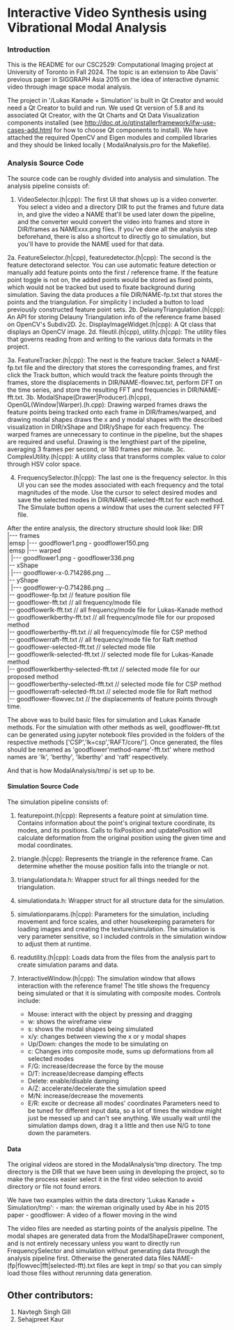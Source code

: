 # Interactive Video Synthesis using Vibrational Modal Analysis

### Introduction
This is the README for our CSC2529: Computational Imaging project at University 
of Toronto in Fall 2024. The topic is an extension to Abe Davis' previous paper 
in SIGGRAPH Asia 2015 on the idea of interactive dynamic video through image 
space modal analysis.

The project in '/Lukas Kanade + Simulation' is built in Qt Creator and would need a Qt
Creator to build and run.  We used Qt version of 5.8 and its associated Qt Creator,
with the Qt Charts and Qt Data Visualization components installed (see 
http://doc.qt.io/qtinstallerframework/ifw-use-cases-add.html for how to choose
Qt components to install). We have attached the required OpenCV and Eigen modules
and compiled libraries and they should be linked locally ( ModalAnalysis.pro
for the Makefile).


### Analysis Source Code
The source code can be roughly divided into analysis and simulation. The analysis
pipeline consists of:

1. VideoSelector.(h|cpp): The first UI that shows up is a video converter. You
select a video and a directory DIR to put the frames and future data in, and
give the video a NAME that'll be used later down the pipeline, and the converter
would convert the video into frames and store in DIR/frames as NAMExxx.png files.
If you've done all the analysis step beforehand, there is also a shortcut to
directly go to simulation, but you'll have to provide the NAME used for that data.

2a. FeatureSelector.(h|cpp), featuredetector.(h|cpp): The second is the feature
detectorand selector. You can use automatic feature detection or manually add
feature points onto the first / reference frame. If the feature point toggle is
not on, the added points would be stored as fixed points, which would not be
tracked but used to fixate background during simulation. Saving the data produces
a file DIR/NAME-fp.txt that stores the points and the triangulation. For simplicity
I included a button to load previously constructed feature point sets.
2b. DelaunyTriangulation.(h|cpp): An API for storing Delauny Triangulation info
of the reference frame based on OpenCV's Subdiv2D.
2c. DisplayImageWidget.(h|cpp): A Qt class that displays an OpenCV image.
2d. fileutil.(h|cpp), utility.(h|cpp): The utility files that governs reading
from and writing to the various data formats in the project.

3a. FeatureTracker.(h|cpp): The next is the feature tracker. Select a NAME-fp.txt
file and the directory that stores the corresponding frames, and first click
the Track button, which would track the feature points through the frames, store
the displacements in DIR/NAME-flowvec.txt, perform DFT on the time series, and
store the resulting FFT and frequencies in DIR/NAME-fft.txt. 
3b. ModalShape(Drawer|Producer).(h|cpp), OpenGL(Window|Warper).(h.cpp): Drawing
warped frames draws the feature points being tracked onto each frame in
DIR/frames/warped, and drawing modal shapes draws the x and y modal shapes with
the described visualization in DIR/xShape and DIR/yShape for each frequency.
The warped frames are unnecessary to continue in the pipeline, but the shapes
are required and useful. Drawing is the lengthiest part of the pipeline,
averaging 3 frames per second, or 180 frames per minute.
3c. ComplexUtility.(h|cpp): A utility class that transforms complex value to
color through HSV color space.

4. FrequencySelector.(h|cpp): The last one is the frequency selector. In this UI
you can see the modes associated with each frequency and the total magnitudes of
the mode. Use the cursor to select desired modes and save the selected modes in
DIR/NAME-selected-fft.txt for each method. The Simulate button opens a window 
that uses the current selected FFT file.

After the entire analysis, the directory structure should look like:
DIR <br /> 
 |--- frames <br />
 |emsp       |--- goodflower1.png - goodflower150.png <br />
 |emsp      |--- warped <br />
 |                |--- goodflower1.png - goodflower336.png <br />
 |-- xShape <br />
 |       |--- goodflower-x-0.714286.png ... <br />
 |-- yShape <br />
 |       |--- goodflower-y-0.714286.png ... <br />
 |-- goodflower-fp.txt // feature position file <br />
 |-- goodflower-fft.txt // all frequency/mode file <br />
 |-- goodflowerlk-fft.txt // all frequency/mode file for Lukas-Kanade method <br />
 |-- goodflowerlkberthy-fft.txt // all frequency/mode file for our proposed method <br />
 |-- goodflowerberthy-fft.txt // all frequency/mode file for CSP method <br />
 |-- goodflowerraft-fft.txt // all frequency/mode file for Raft method <br />
 |-- goodflower-selected-fft.txt // selected mode file <br />
 |-- goodflowerlk-selected-fft.txt // selected mode file for Lukas-Kanade method <br />
 |-- goodflowerlkberthy-selected-fft.txt // selected mode file for our proposed method <br />
 |-- goodflowerberthy-selected-fft.txt // selected mode file for CSP method <br />
 |-- goodflowerraft-selected-fft.txt // selected mode file for Raft method <br />
 |-- goodflower-flowvec.txt // the displacements of feature points through time. <br />
 
The above was to build basic files for simulation and Lukas Kanade methods. For the simulation 
with other methods as well, goodflower-fft.txt can be generated using jupyter notebook files 
provided in the folders of the respective methods ['CSP','lk+csp','RAFT/core/']. Once generated, the 
files should be renamed as 'goodflower'method-name'-fft.txt' where method names are 'lk', 'berthy', 
'lkberthy' and 'raft' respectively. 

And that is how ModalAnalysis/tmp/ is set up to be.


#### Simulation Source Code
The simulation pipeline consists of:

1. featurepoint.(h|cpp): Represents a feature point at simulation time. Contains
information about the point's original texture coordinate, its modes, and its
positions. Calls to fixPosition and updatePosition will calculate deformation
from the original position using the given time and modal coordinates.

2. triangle.(h|cpp): Represents the triangle in the reference frame. Can determine
whether the mouse position falls into the triangle or not.

3. triangulationdata.h: Wrapper struct for all things needed for the triangulation.

4. simulationdata.h: Wrapper struct for all structure data for the simulation.

5. simulationparams.(h|cpp): Parameters for the simulation, including movement and
force scales, and other housekeeping parameters for loading images and creating
the texture/simulation. The simulation is very parameter sensitive, so I included
controls in the simulation window to adjust them at runtime.

6. readutility.(h|cpp): Loads data from the files from the analysis part to create
simulation params and data.

7. InteractiveWindow.(h|cpp): The simulation window that allows interaction with
the reference frame! The title shows the frequency being simulated or that it is
simulating with composite modes. Controls include:
    - Mouse: interact with the object by pressing and dragging
    - w: shows the wireframe view
    - s: shows the modal shapes being simulated
    - x/y: changes between viewing the x or y modal shapes
    - Up/Down: changes the mode to be simulating on
    - c: Changes into composite mode, sums up deformations from all selected modes
    - F/G: increase/decrease the force by the mouse
    - D/T: increase/decrease damping effects
    - Delete: enable/disable damping
    - A/Z: accelerate/decelerate the simulation speed
    - M/N: increase/decrease the movements
    - E/R: excite or decrease all modes' coordinates
Parameters need to be tuned for different input data, so a lot of times the window
might just be messed up and can't see anything. We usually wait until the simulation
damps down, drag it a little and then use N/G to tone down the parameters.


#### Data
The original videos are stored in the ModalAnalysis'tmp directory. The tmp directory 
is the DIR that we have been using in developing the project, so to make the process 
easier select it in the first video selection to avoid directory or file not found errors.

We have two examples within the data directory 'Lukas Kanade + Simulation/tmp':
    - man: the wireman originally used by Abe in his 2015 paper
    - goodflower: A video of a flower moving in the wind


The video files are needed as starting points of the analysis pipeline. The modal shapes are
generated data from the ModalShapeDrawer component, and is not entirely necessary
unless you want to directly run FrequencySelector and simulation without generating
data through the analysis pipeline first. Otherwise the generated data files
NAME-(fp|flowvec|fft|selected-fft).txt files are kept in tmp/ so that you can
simply load those files without rerunning data generation.

## Other contributors:
1. Navtegh Singh Gill
2. Sehajpreet Kaur
